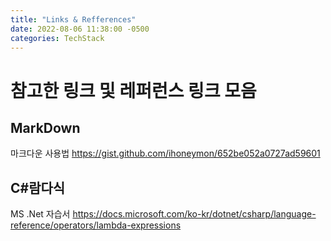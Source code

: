 ```yaml
---
title: "Links & Refferences"
date: 2022-08-06 11:38:00 -0500
categories: TechStack
---
```


# 참고한 링크 및 레퍼런스 링크 모음

## MarkDown

마크다운 사용법
    <https://gist.github.com/ihoneymon/652be052a0727ad59601>

## C#람다식

MS .Net 자습서
    <https://docs.microsoft.com/ko-kr/dotnet/csharp/language-reference/operators/lambda-expressions>

